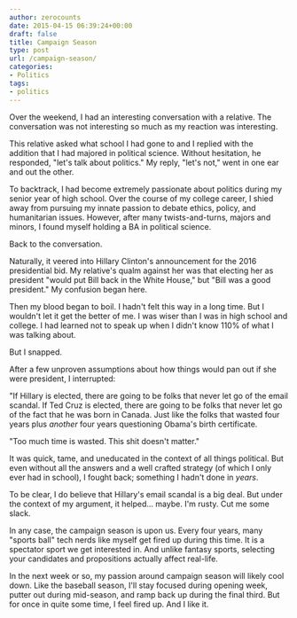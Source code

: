 ```yaml
---
author: zerocounts
date: 2015-04-15 06:39:24+00:00
draft: false
title: Campaign Season
type: post
url: /campaign-season/
categories:
- Politics
tags:
- politics
---
```


Over the weekend, I had an interesting conversation with a relative. The conversation was not interesting so much as my reaction was interesting.

This relative asked what school I had gone to and I replied with the addition that I had majored in political science. Without hesitation, he responded, "let's talk about politics." My reply, "let's not," went in one ear and out the other.

To backtrack, I had become extremely passionate about politics during my senior year of high school. Over the course of my college career, I shied away from pursuing my innate passion to debate ethics, policy, and humanitarian issues. However, after many twists-and-turns, majors and minors, I found myself holding a BA in political science.

Back to the conversation.

Naturally, it veered into Hillary Clinton's announcement for the 2016 presidential bid. My relative's qualm against her was that electing her as president "would put Bill back in the White House," but "Bill was a good president." My confusion began here.

Then my blood began to boil. I hadn't felt this way in a long time. But I wouldn't let it get the better of me. I was wiser than I was in high school and college. I had learned not to speak up when I didn't know 110% of what I was talking about.

But I snapped.

After a few unproven assumptions about how things would pan out if she were president, I interrupted:

"If Hillary is elected, there are going to be folks that never let go of the email scandal. If Ted Cruz is elected, there are going to be folks that never let go of the fact that he was born in Canada. Just like the folks that wasted four years plus _another_ four years questioning Obama's birth certificate.

"Too much time is wasted. This shit doesn't matter."

It was quick, tame, and uneducated in the context of all things political. But even without all the answers and a well crafted strategy (of which I only ever had in school), I fought back; something I hadn't done in _years_.

To be clear, I do believe that Hillary's email scandal is a big deal. But under the context of my argument, it helped... maybe. I'm rusty. Cut me some slack.

In any case, the campaign season is upon us. Every four years, many "sports ball" tech nerds like myself get fired up during this time. It is a spectator sport we get interested in. And unlike fantasy sports, selecting your candidates and propositions actually affect real-life.

In the next week or so, my passion around campaign season will likely cool down. Like the baseball season, I'll stay focused during opening week, putter out during mid-season, and ramp back up during the final third. But for once in quite some time, I feel fired up. And I like it.
